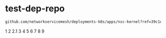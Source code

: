 # test-dep-repo

```bash
github.com/networkservicemesh/deployments-k8s/apps/nsc-kernel?ref=39c1eb92c5bafe46418f10475dddef4c5eac8f53
```

1
2
2.1
3
4
5
6
7
8
9
